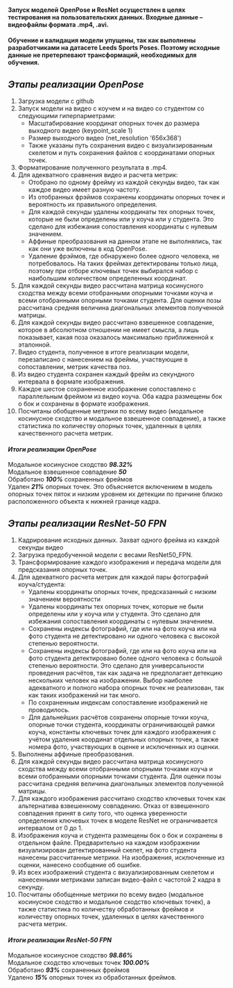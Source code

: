 #### Запуск моделей OpenPose и ResNet осуществлен в целях тестирования на пользовательских данных. Входные данные – видеофайлы формата .mp4, .avi.

#### Обучение и валидация модели упущены, так как выполнены разработчиками на датасете Leeds Sports Poses. Поэтому исходные данные не претерпевают трансформаций, необходимых для обучения.

## ___Этапы реализации OpenPose___
1.   Загрузка модели с github
2.   Запуск модели на видео с коучем и на видео со студентом со следующими гиперпарметрами:
     * Масштабирование координат опорных точек до размера выходного видео (keypoint_scale 1)
     * Размер выходного видео (net_resolution '656x368')
     * Также указаны путь сохранения видео с визуализированным скелетом и путь сохранения файлов с координатами опорных точек.
3.   Форматирование полученного результата в .mp4.
4.   Для адекватного сравнения видео и расчета метрик:
     * Отобрано по одному фрейму из каждой секунды видео, так как каждое видео имеет разную частоту.
     * Из отобранных фрэймов сохранены координаты опорных точек и вероятность их правильного определения.
     * Для каждой секунды удалены координаты тех опорных точек, которые не были определены или у коуча или у студента. Это сделано для избежания сопоставления координаты с нулевым значением.
     * Аффиные преобразования на данном этапе не выполнялись, так как они уже включены в код OpenPose.
     * Удаление фрэймов, где обнаружено более одного человека, не потребовалось. На таких фреймах детектированы только лица, поэтому при отборе ключевых точек выбирался набор с наибольшим количеством определенных координат.
5.   Для каждой секунды видео рассчитана матрица косинусного сходства между всеми отобранными опорными точками коуча и всеми отобранными опорными точками студента. Для оценки позы рассчитана средняя величина диагональных элементов полученной матрицы.
6.   Для каждой секунды видео рассчитано взвешенное совпадение, которое в абсолютном отношении не имеет смысла, а лишь показывает, какая поза оказалось максимально приближенной к эталонной.
7.   Видео студента, полученное в итоге реализации модели, перезаписано с нанесением на фреймы, участвующие в сопоставлении, метрик качества поз.
8.   Из видео студента сохранен каждый фрейм из секундного интервала в формате изображения.
9.   Каждое шестое сохраненное изображение сопоставлено с параллельным фреймом из видео коуча. Оба кадра размещены бок о бок и сохранены в формате изображения.
10.   Посчитаны обобщенные метрики по всему видео (модальное косинусное сходство и модальное взвешенное совпадение), а также статистика по количеству опорных точек, удаленных в целях качественного расчета метрик. 

#### ___Итоги реализации OpenPose___  
Модальное косинусное сходство ___98.32%___  
Модальное взвешенное совпадение ___50___  
Обработано ___100%___ сохраненных фреймов  
Удален ___21%___ опорных точек. Это объясняется включением в модель опорных точек пяток и низким уровнем их детекции по причине близко расположенного объекта к нижней границе кадра.

## ___Этапы реализации ResNet-50 FPN___
1.   Кадрирование исходных данных. Захват одного фрейма из каждой секунды видео
2.   Загрузка предобученной модели с весами ResNet50_FPN.
3.   Трансформирование каждого изображения и передача модели для предсказания опорных точек.
4.   Для адекватного расчета метрик для каждой пары фотографий коуча/студента:
     * Удалены координаты опорных точек, предсказанный с низким значением вероятности
     * Удалены координаты тех опорных точек, которые не были определены или у коуча или у студента. Это сделано для избежания сопоставления координаты с нулевым значением.
     * Сохранены индексы фотографий, где или на фото коуча или на фото студента не детектировано ни одного человека с высокой степенью вероятности.
     * Сохранены индексы фотографий, где или на фото коуча или на фото студента детектировано более одного человека с большой степенью вероятности. Это сделано для универсальности проведения расчётов, так как задача не предполагает детекцию нескольких человек на изображении. Выбор наиболее адекватного и полного набора опорных точек не реализован, так как таких изображений ни так много.
     * По сохраненным индексам сопоставление изображений не проводилось.
     * Для дальнейших расчётов сохранены опорные точки коуча, опорные точки студента, координаты ограничивающей рамки коуча, константы ключевых точек для каждого изображения с учётом удаления координат отдельных опорных точек, а также номера фото, участвующих в оценке и исключенных из оценки.
5.   Выполнены аффиные преобразования.
6.   Для каждой секунды видео рассчитана матрица косинусного сходства между всеми отобранными опорными точками коуча и всеми отобранными опорными точками студента. Для оценки позы рассчитана средняя величина диагональных элементов полученной матрицы.
7.   Для каждого изображения рассчитано сходство ключевых точек как альтернатива взвешенному совпадению. Отказ от взвешенного совпадения принят в силу того, что оценка уверенности определения ключевых точек в моделе ResNet не ограничивается интервалом от 0 до 1.
9.   Изображения коуча и студента размещены бок о бок и сохранены в отдельном файле. Предварительно на каждом изображении визуализирован детектированный скелет, на фото студента нанесены рассчитанные метрики. На изображения, исключенные из оценки, нанесено сообщение об ошибке. 
10.   Из всех изображений студента с визуализированным скелетом и нанесенными метриками записан видео-файл с частотой 2 кадра в секунду.
11.   Посчитаны обобщенные метрики по всему видео (модальное косинусное сходство и модальное сходство ключевых точек), а также статистика по количеству обработанных фреймов и количеству опорных точек, удаленных в целях качественного расчета метрик. 

#### ___Итоги реализации ResNet-50 FPN___  
Модальное косинусное сходство ___98.86%___  
Модальное сходство ключевых точек ___100.00%___  
Обработано ___93%___ сохраненных фреймов  
Удалено ___15%___ опорных точек из обработанных фреймов.
